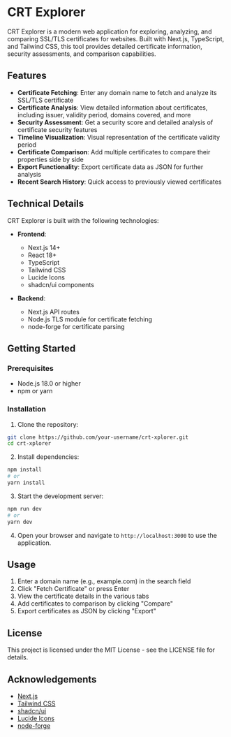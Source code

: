 # CRT Explorer

CRT Explorer is a modern web application for exploring, analyzing, and comparing SSL/TLS certificates for websites. Built with Next.js, TypeScript, and Tailwind CSS, this tool provides detailed certificate information, security assessments, and comparison capabilities.

## Features

- **Certificate Fetching**: Enter any domain name to fetch and analyze its SSL/TLS certificate
- **Certificate Analysis**: View detailed information about certificates, including issuer, validity period, domains covered, and more
- **Security Assessment**: Get a security score and detailed analysis of certificate security features
- **Timeline Visualization**: Visual representation of the certificate validity period
- **Certificate Comparison**: Add multiple certificates to compare their properties side by side
- **Export Functionality**: Export certificate data as JSON for further analysis
- **Recent Search History**: Quick access to previously viewed certificates

## Technical Details

CRT Explorer is built with the following technologies:

- **Frontend**:
  - Next.js 14+
  - React 18+
  - TypeScript
  - Tailwind CSS
  - Lucide Icons
  - shadcn/ui components

- **Backend**:
  - Next.js API routes
  - Node.js TLS module for certificate fetching
  - node-forge for certificate parsing

## Getting Started

### Prerequisites

- Node.js 18.0 or higher
- npm or yarn

### Installation

1. Clone the repository:
```bash
git clone https://github.com/your-username/crt-xplorer.git
cd crt-xplorer
```

2. Install dependencies:
```bash
npm install
# or
yarn install
```

3. Start the development server:
```bash
npm run dev
# or
yarn dev
```

4. Open your browser and navigate to `http://localhost:3000` to use the application.

## Usage

1. Enter a domain name (e.g., example.com) in the search field
2. Click "Fetch Certificate" or press Enter
3. View the certificate details in the various tabs
4. Add certificates to comparison by clicking "Compare"
5. Export certificates as JSON by clicking "Export"

## License

This project is licensed under the MIT License - see the LICENSE file for details.

## Acknowledgements

- [Next.js](https://nextjs.org/)
- [Tailwind CSS](https://tailwindcss.com/)
- [shadcn/ui](https://ui.shadcn.com/)
- [Lucide Icons](https://lucide.dev/)
- [node-forge](https://github.com/digitalbazaar/forge)
